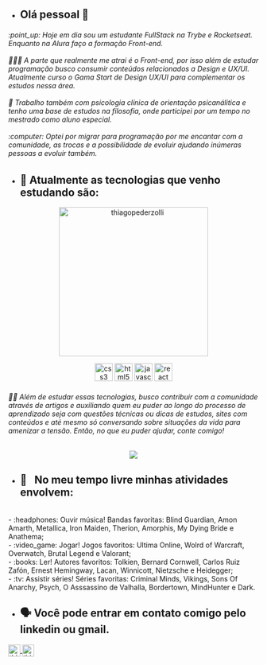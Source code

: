 - ## Olá pessoal 👋
<h6 align="left">
:point_up: Hoje em dia sou um estudante FullStack na Trybe e Rocketseat. Enquanto na Alura faço a formação Front-end.
<br/><br/>  👨🏻‍💻 A parte que realmente me atrai é o Front-end, por isso além de estudar programação busco consumir conteúdos relacionados a Design e UX/UI. Atualmente curso o Gama Start de Design UX/UI para complementar os estudos nessa área.
<br/><br/> 🧐 Trabalho também com psicologia clínica de orientação psicanálitica e tenho uma base de estudos na filosofia, onde participei por um tempo no mestrado como aluno especial. 
<br/><br/>:computer: Optei por migrar para programação por me encantar com a comunidade, as trocas e a possibilidade de evoluir ajudando inúmeras pessoas a evoluir também.
</h6>


- ## :rocket: Atualmente as tecnologias que venho estudando são:

<p align="center">  
  <img src="https://github-readme-stats.vercel.app/api/top-langs/?username=thiagopederzolli&layout=compact&hide=python" alt="thiagopederzolli" width="300" height="300" />
</p>

<p align="center">
  <img src="https://devicons.github.io/devicon/devicon.git/icons/css3/css3-original.svg" alt="css3" width="36" height="36"/> 
  <img src="https://devicons.github.io/devicon/devicon.git/icons/html5/html5-original.svg" alt="html5" width="36" height="36"/>
  <img src="https://devicons.github.io/devicon/devicon.git/icons/javascript/javascript-original.svg" alt="javascript" width="36" height="36"/>
  <img src="https://devicons.github.io/devicon/devicon.git/icons/react/react-original.svg" alt="react" width="36" height="36"/> 
</p>

<h6>
🧙‍♂️ Além de estudar essas tecnologias, busco contribuir com a comunidade através de artigos e auxiliando quem eu puder ao longo do processo de aprendizado seja com questões técnicas ou dicas de estudos, sites com conteúdos e até mesmo só conversando sobre situações da vida para amenizar a tensão. Então, no que eu puder ajudar, conte comigo!
</h6>

<p align="center">
  <img src="https://ik.imagekit.io/iseca49kdh/cattype_cOZpJ_qq3b.gif" />
</p>


- ## 💬  &nbsp; No meu tempo livre minhas atividades envolvem:


<p>
<br/> - :headphones: Ouvir música! Bandas favoritas: Blind Guardian, Amon Amarth, Metallica, Iron Maiden, Therion, Amorphis, My Dying Bride e Anathema;
<br/> - :video_game: Jogar! Jogos favoritos: Ultima Online, Wolrd of Warcraft, Overwatch, Brutal Legend e Valorant;
<br/> - :books: Ler! Autores favoritos: Tolkien, Bernard Cornwell, Carlos Ruiz Zafón, Ernest Hemingway, Lacan, Winnicott, Nietzsche e Heidegger;
<br/> - :tv: Assistir séries! Séries favoritas: Criminal Minds, Vikings, Sons Of Anarchy, Psych, O Asssassino de Valhalla, Bordertown, MindHunter e Dark.
 </p>


- ## 🗣️ Você pode entrar em contato comigo pelo linkedin ou gmail.


<p align="left">
  <a href="https://linkedin.com/in/thiagopederzollimdasilva" target="blank">
    <img align="center" src="https://cdn.jsdelivr.net/npm/simple-icons@3.0.1/icons/linkedin.svg" alt="thiagopederzollimdasilva" height="24" width="24" />
  </a>
  <a href="mailto:thiagopederzolli@gmail.com" target="blank">
    <img align="center" src="https://t3.ftcdn.net/jpg/01/81/00/34/240_F_181003490_CxW4fQ0H3VypIIsPkFGpMDviO8ysWjOZ.jpg" alt="thiagopederzolli@gmail.com" height="24" width="24" />
  </a>
 </p>
